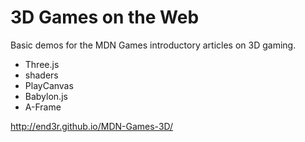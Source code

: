 # 3D Games on the Web

Basic demos for the MDN Games introductory articles on 3D gaming.

- Three.js
- shaders
- PlayCanvas
- Babylon.js
- A-Frame

http://end3r.github.io/MDN-Games-3D/